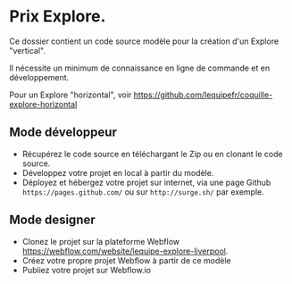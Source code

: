 # Prix Explore. 

Ce dossier contient un code source modèle pour la création d'un Explore "vertical".

Il nécessite un minimum de connaissance en ligne de commande et en développement.

Pour un Explore "horizontal", voir https://github.com/lequipefr/coquille-explore-horizontal

## Mode développeur

- Récupérez le code source en téléchargant le Zip ou en clonant le code source.
- Développez votre projet en local à partir du modèle.
- Déployez et hébergez votre projet sur internet, via une page Github `https://pages.github.com/` ou sur `http://surge.sh/` par exemple.

## Mode designer

- Clonez le projet sur la plateforme Webflow https://webflow.com/website/lequipe-explore-liverpool.
- Créez votre propre projet Webflow à partir de ce modèle
- Publiez votre projet sur Webflow.io
